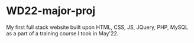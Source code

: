 # WD22-major-proj
My first full stack website built upon HTML, CSS, JS, JQuery, PHP, MySQL as a part of a training course I took in May'22.
